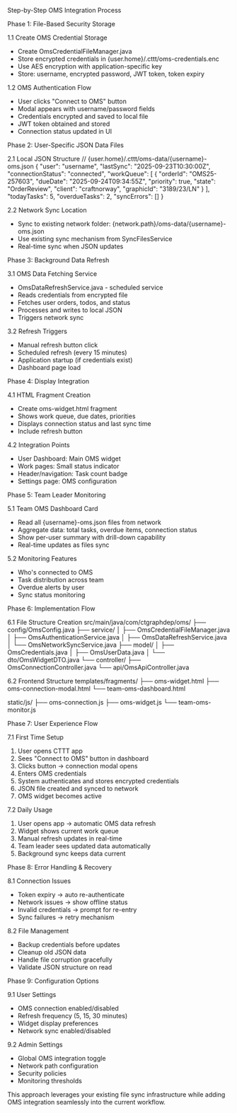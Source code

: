 Step-by-Step OMS Integration Process

Phase 1: File-Based Security Storage

1.1 Create OMS Credential Storage
- Create OmsCredentialFileManager.java
- Store encrypted credentials in {user.home}/.cttt/oms-credentials.enc
- Use AES encryption with application-specific key
- Store: username, encrypted password, JWT token, token expiry

1.2 OMS Authentication Flow
- User clicks "Connect to OMS" button
- Modal appears with username/password fields
- Credentials encrypted and saved to local file
- JWT token obtained and stored
- Connection status updated in UI

Phase 2: User-Specific JSON Data Files

2.1 Local JSON Structure
// {user.home}/.cttt/oms-data/{username}-oms.json
{
"user": "username",
"lastSync": "2025-09-23T10:30:00Z",
"connectionStatus": "connected",
"workQueue": [
{
"orderId": "OMS25-257603",
"dueDate": "2025-09-24T09:34:55Z",
"priority": true,
"state": "OrderReview",
"client": "craftnorway",
"graphicId": "3189/23/LN"
}
],
"todayTasks": 5,
"overdueTasks": 2,
"syncErrors": []
}

2.2 Network Sync Location
- Sync to existing network folder: {network.path}/oms-data/{username}-oms.json
- Use existing sync mechanism from SyncFilesService
- Real-time sync when JSON updates

Phase 3: Background Data Refresh

3.1 OMS Data Fetching Service
- OmsDataRefreshService.java - scheduled service
- Reads credentials from encrypted file
- Fetches user orders, todos, and status
- Processes and writes to local JSON
- Triggers network sync

3.2 Refresh Triggers
- Manual refresh button click
- Scheduled refresh (every 15 minutes)
- Application startup (if credentials exist)
- Dashboard page load

Phase 4: Display Integration

4.1 HTML Fragment Creation
- Create oms-widget.html fragment
- Shows work queue, due dates, priorities
- Displays connection status and last sync time
- Include refresh button

4.2 Integration Points
- User Dashboard: Main OMS widget
- Work pages: Small status indicator
- Header/navigation: Task count badge
- Settings page: OMS configuration

Phase 5: Team Leader Monitoring

5.1 Team OMS Dashboard Card
- Read all {username}-oms.json files from network
- Aggregate data: total tasks, overdue items, connection status
- Show per-user summary with drill-down capability
- Real-time updates as files sync

5.2 Monitoring Features
- Who's connected to OMS
- Task distribution across team
- Overdue alerts by user
- Sync status monitoring

Phase 6: Implementation Flow

6.1 File Structure Creation
src/main/java/com/ctgraphdep/oms/
├── config/OmsConfig.java
├── service/
│   ├── OmsCredentialFileManager.java
│   ├── OmsAuthenticationService.java
│   ├── OmsDataRefreshService.java
│   └── OmsNetworkSyncService.java
├── model/
│   ├── OmsCredentials.java
│   ├── OmsUserData.java
│   └── dto/OmsWidgetDTO.java
└── controller/
├── OmsConnectionController.java
└── api/OmsApiController.java

6.2 Frontend Structure
templates/fragments/
├── oms-widget.html
├── oms-connection-modal.html
└── team-oms-dashboard.html

static/js/
├── oms-connection.js
├── oms-widget.js
└── team-oms-monitor.js

Phase 7: User Experience Flow

7.1 First Time Setup
1. User opens CTTT app
2. Sees "Connect to OMS" button in dashboard
3. Clicks button → connection modal opens
4. Enters OMS credentials
5. System authenticates and stores encrypted credentials
6. JSON file created and synced to network
7. OMS widget becomes active

7.2 Daily Usage
1. User opens app → automatic OMS data refresh
2. Widget shows current work queue
3. Manual refresh updates in real-time
4. Team leader sees updated data automatically
5. Background sync keeps data current

Phase 8: Error Handling & Recovery

8.1 Connection Issues
- Token expiry → auto re-authenticate
- Network issues → show offline status
- Invalid credentials → prompt for re-entry
- Sync failures → retry mechanism

8.2 File Management
- Backup credentials before updates
- Cleanup old JSON data
- Handle file corruption gracefully
- Validate JSON structure on read

Phase 9: Configuration Options

9.1 User Settings
- OMS connection enabled/disabled
- Refresh frequency (5, 15, 30 minutes)
- Widget display preferences
- Network sync enabled/disabled

9.2 Admin Settings
- Global OMS integration toggle
- Network path configuration
- Security policies
- Monitoring thresholds

This approach leverages your existing file sync infrastructure while adding OMS integration seamlessly into the current workflow.
